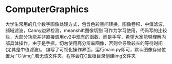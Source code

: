 # ComputerGraphics
大学生常用的几个数字图像处理方式，包含色彩空间转换，图像卷积，中值滤波，频域滤波，Canny边界检测，meanshift图像切割
可作为学习使用，代码写的比较烂，大部分功能并非直接调用cv2中现有的函数，而是手写，希望大家能够理解内部具体操作，由于是手撕，切勿使用高分辨率图像，否则会导致较长的等待时间(尤其是中值滤波)。
编写了可视化操作界面，运行main.py即可，默认图像存储位置为:"C:\img",若无该文件夹，程序会在C盘根目录创建img文件夹

